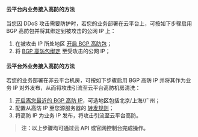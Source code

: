 #### 云平台内业务接入高防的方法
<span>当您因 DDoS 攻击需要防护时，若您的业务部署在云平台上，可按如下步骤启用 BGP 高防包并将其绑定到被攻击的公网 IP 上：</span>
<ol>
<li>在被攻击 IP 所处地区 <a href="https://buy.tce.fsphere.cn/bgp_sp">开启 BGP 高防包</a>；</li>
<li>将 <a href="http://console.tce.fsphere.cn/dayu/bgp"> BGP 高防包绑定</a> 至受攻击的公网 IP；</li>
</ol>

#### 云平台外业务接入高防的方法
<span>若您的业务部署在非云平台机房，可按如下步骤启用 BGP 高防 IP 并将其作为业务 IP 对外发布，从而将攻击引流至云平台高防机房清洗：</span>
<ol>
<li><a href="https://buy.tce.fsphere.cn/bgp_ip">开启离您最近的 BGP 高防 IP</a>，可选地区包括北京/上海/广州；</li>
<li>配置从高防 IP 至您源服务器的 <a href="http://console.tce.fsphere.cn/dayu/bgpip/detail/bgpip-000000uo">转发规则</a>；</li>
<li>将高防 IP 为业务 IP 发布，将攻击引流至云平台高防。</li>
</ol>

><strong>注：以上步骤均可通过云 API 或官网控制台完成操作。</strong>
